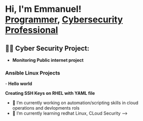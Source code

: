 <h1>Hi, I'm Emmanuel! <br/><a href="https://github.com/S0ch0kag3">Programmer</a>, <a href="https://www.linkedin.com/in/emmanuel-saint-louis-61a81718b/">Cybersecurity Professional</a>

<h2>👨‍💻 Cyber Security Project:</h2>

- <b> Monitoring Public internet project </b>

<h3> Ansible Linux Projects</h3>

-<b> Hello world </b>

<b> Creating SSH Keys on RHEL  with YAML file </b>

- 🔭 I’m currently working on automation/scripting skills in cloud operations and devlopments rols
- 🌱 I’m currently learning redhat Linux, CLoud Security
-->
